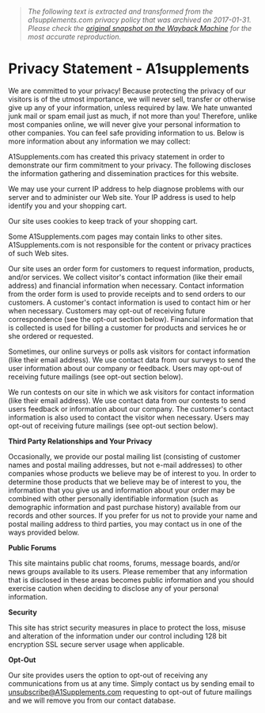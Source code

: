 > *The following text is extracted and transformed from the a1supplements.com privacy policy that was archived on 2017-01-31. Please check the [original snapshot on the Wayback Machine](https://web.archive.org/web/20170131073446id_/https%3A//www.a1supplements.com/privacy-statement) for the most accurate reproduction.*

# Privacy Statement - A1supplements

We are committed to your privacy! Because protecting the privacy of our visitors is of the utmost importance, we will never sell, transfer or otherwise give up any of your information, unless required by law. We hate unwanted junk mail or spam email just as much, if not more than you! Therefore, unlike most companies online, we will never give your personal information to other companies. You can feel safe providing information to us. Below is more information about any information we may collect: 

A1Supplements.com has created this privacy statement in order to demonstrate our firm commitment to your privacy. The following discloses the information gathering and dissemination practices for this website.

We may use your current IP address to help diagnose problems with our server and to administer our Web site. Your IP address is used to help identify you and your shopping cart.

Our site uses cookies to keep track of your shopping cart.

Some A1Supplements.com pages may contain links to other sites. A1Supplements.com is not responsible for the content or privacy practices of such Web sites.

Our site uses an order form for customers to request information, products, and/or services. We collect visitor's contact information (like their email address) and financial information when necessary. Contact information from the order form is used to provide receipts and to send orders to our customers. A customer's contact information is used to contact him or her when necessary. Customers may opt-out of receiving future correspondence (see the opt-out section below). Financial information that is collected is used for billing a customer for products and services he or she ordered or requested.

Sometimes, our online surveys or polls ask visitors for contact information (like their email address). We use contact data from our surveys to send the user information about our company or feedback. Users may opt-out of receiving future mailings (see opt-out section below).

We run contests on our site in which we ask visitors for contact information (like their email address). We use contact data from our contests to send users feedback or information about our company. The customer's contact information is also used to contact the visitor when necessary. Users may opt-out of receiving future mailings (see opt-out section below).

**Third Party Relationships and Your Privacy**

Occasionally, we provide our postal mailing list (consisting of customer names and postal mailing addresses, but not e-mail addresses) to other companies whose products we believe may be of interest to you. In order to determine those products that we believe may be of interest to you, the information that you give us and information about your order may be combined with other personally identifiable information (such as demographic information and past purchase history) available from our records and other sources. If you prefer for us not to provide your name and postal mailing address to third parties, you may contact us in one of the ways provided below. 

**Public Forums**

This site maintains public chat rooms, forums, message boards, and/or news groups available to its users. Please remember that any information that is disclosed in these areas becomes public information and you should exercise caution when deciding to disclose any of your personal information.

**Security**

This site has strict security measures in place to protect the loss, misuse and alteration of the information under our control including 128 bit encryption SSL secure server usage when applicable.

**Opt-Out**

Our site provides users the option to opt-out of receiving any communications from us at any time. Simply contact us by sending email to unsubscribe@A1Supplements.com requesting to opt-out of future mailings and we will remove you from our contact database.
